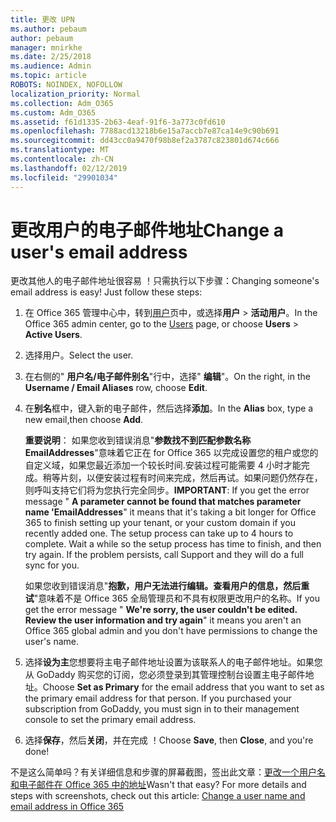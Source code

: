 ```yaml
---
title: 更改 UPN
ms.author: pebaum
author: pebaum
manager: mnirkhe
ms.date: 2/25/2018
ms.audience: Admin
ms.topic: article
ROBOTS: NOINDEX, NOFOLLOW
localization_priority: Normal
ms.collection: Adm_O365
ms.custom: Adm_O365
ms.assetid: f61d1335-2b63-4eaf-91f6-3a773c0fd610
ms.openlocfilehash: 7788acd13218b6e15a7accb7e87ca14e9c90b691
ms.sourcegitcommit: dd43cc0a9470f98b8ef2a3787c823801d674c666
ms.translationtype: MT
ms.contentlocale: zh-CN
ms.lasthandoff: 02/12/2019
ms.locfileid: "29901034"
---
```

# <a name="change-a-users-email-address"></a><span data-ttu-id="7eb8f-102">更改用户的电子邮件地址</span><span class="sxs-lookup"><span data-stu-id="7eb8f-102">Change a user's email address</span></span>

<span data-ttu-id="7eb8f-p101">更改其他人的电子邮件地址很容易 ！只需执行以下步骤：</span><span class="sxs-lookup"><span data-stu-id="7eb8f-p101">Changing someone's email address is easy! Just follow these steps:</span></span>
  
1. <span data-ttu-id="7eb8f-105">在 Office 365 管理中心中，转到[用户](https://go.microsoft.com/fwlink/p/?linkid=834822)页中，或选择**用户** \> **活动用户**。</span><span class="sxs-lookup"><span data-stu-id="7eb8f-105">In the Office 365 admin center, go to the [Users](https://go.microsoft.com/fwlink/p/?linkid=834822) page, or choose **Users** \> **Active Users**.</span></span>
    
2. <span data-ttu-id="7eb8f-106">选择用户。</span><span class="sxs-lookup"><span data-stu-id="7eb8f-106">Select the user.</span></span>
    
3. <span data-ttu-id="7eb8f-107">在右侧的" **用户名/电子邮件别名**"行中，选择" **编辑**"。</span><span class="sxs-lookup"><span data-stu-id="7eb8f-107">On the right, in the **Username / Email Aliases** row, choose **Edit**.</span></span>
    
4. <span data-ttu-id="7eb8f-108">在**别名**框中，键入新的电子邮件，然后选择**添加**。</span><span class="sxs-lookup"><span data-stu-id="7eb8f-108">In the **Alias** box, type a new email,then choose **Add**.</span></span>
    
    <span data-ttu-id="7eb8f-p102">**重要说明**： 如果您收到错误消息"**参数找不到匹配参数名称 EmailAddresses**"意味着它正在 for Office 365 以完成设置您的租户或您的自定义域，如果您最近添加一个较长时间.安装过程可能需要 4 小时才能完成。稍等片刻，以便安装过程有时间来完成，然后再试。如果问题仍然存在，则呼叫支持它们将为您执行完全同步。</span><span class="sxs-lookup"><span data-stu-id="7eb8f-p102">**IMPORTANT**: If you get the error message " **A parameter cannot be found that matches parameter name 'EmailAddresses**" it means that it's taking a bit longer for Office 365 to finish setting up your tenant, or your custom domain if you recently added one. The setup process can take up to 4 hours to complete. Wait a while so the setup process has time to finish, and then try again. If the problem persists, call Support and they will do a full sync for you.</span></span>
    
    <span data-ttu-id="7eb8f-113">如果您收到错误消息"**抱歉，用户无法进行编辑。查看用户的信息，然后重试**"意味着不是 Office 365 全局管理员和不具有权限更改用户的名称。</span><span class="sxs-lookup"><span data-stu-id="7eb8f-113">If you get the error message " **We're sorry, the user couldn't be edited. Review the user information and try again**" it means you aren't an Office 365 global admin and you don't have permissions to change the user's name.</span></span>
    
5. <span data-ttu-id="7eb8f-p103">选择**设为主**您想要将主电子邮件地址设置为该联系人的电子邮件地址。如果您从 GoDaddy 购买您的订阅，您必须登录到其管理控制台设置主电子邮件地址。</span><span class="sxs-lookup"><span data-stu-id="7eb8f-p103">Choose **Set as Primary** for the email address that you want to set as the primary email address for that person. If you purchased your subscription from GoDaddy, you must sign in to their management console to set the primary email address.</span></span> 
    
6. <span data-ttu-id="7eb8f-116">选择**保存**，然后**关闭**，并在完成 ！</span><span class="sxs-lookup"><span data-stu-id="7eb8f-116">Choose **Save**, then **Close**, and you're done!</span></span>
    
<span data-ttu-id="7eb8f-p104">不是这么简单吗？有关详细信息和步骤的屏幕截图，签出此文章：[更改一个用户名和电子邮件在 Office 365 中的地址](https://support.office.com/article/Change-a-user-name-and-email-address-in-Office-365-fb5ac074-e203-4e1f-9843-b9d1a3e03297.aspx)</span><span class="sxs-lookup"><span data-stu-id="7eb8f-p104">Wasn't that easy? For more details and steps with screenshots, check out this article: [Change a user name and email address in Office 365](https://support.office.com/article/Change-a-user-name-and-email-address-in-Office-365-fb5ac074-e203-4e1f-9843-b9d1a3e03297.aspx)</span></span>
  

